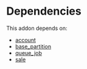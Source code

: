 # Dependencies

This addon depends on:

- [account](https://github.com/bringout/oca-ocb-accounting)
- [base_partition](https://github.com/bringout/oca-technical)
- [queue_job](https://github.com/bringout/oca-technical)
- [sale](https://github.com/bringout/oca-ocb-sale)
